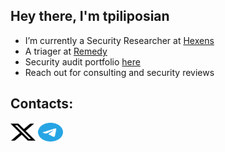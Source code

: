 ## Hey there, I'm tpiliposian


- I’m currently a Security Researcher at [Hexens](https://hexens.io/)
- A triager at [Remedy](https://r.xyz/)
- Security audit portfolio [here](https://github.com/tpiliposian/audits/tree/main)
- Reach out for consulting and security reviews

<h2 align="left">Contacts:</h2>
<p align="left">
  <a href="https://twitter.com/tpiliposian" target="_blank"><img src="https://github.com/tpiliposian/logo/blob/main/x-color.svg" alt="Twitter" height="30" width="40" /></a>
  <a href="https://t.me/tpiliposian" target="_blank"><img src="https://github.com/tpiliposian/logo/blob/main/telegram-color.svg" alt="Telegram" height="30" width="40" /></a>
  </a>
</p>

